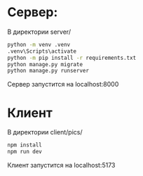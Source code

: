 # Сервер:

В директории server/
```sh
python -m venv .venv
.venv\Scripts\activate
python -m pip install -r requirements.txt
python manage.py migrate
python manage.py runserver
```
Сервер запустится на localhost:8000

# Клиент

В директории client/pics/
```sh
npm install
npm run dev
```
Клиент запустится на localhost:5173
